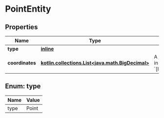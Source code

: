 
# PointEntity

## Properties
Name | Type | Description | Notes
------------ | ------------- | ------------- | -------------
**type** | [**inline**](#Type) |  | 
**coordinates** | [**kotlin.collections.List&lt;java.math.BigDecimal&gt;**](java.math.BigDecimal.md) | A [GeoJson Position](https://tools.ietf.org/html/rfc7946#section-3.1.1) in the format &#x60;[longitude,latitude]&#x60;. | 


<a name="Type"></a>
## Enum: type
Name | Value
---- | -----
type | Point



